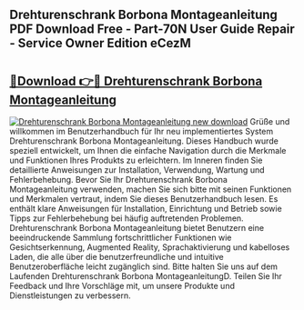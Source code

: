 ## Drehturenschrank Borbona Montageanleitung PDF Download Free - Part-70N User Guide Repair - Service Owner Edition eCezM

# <h2><a href="http://df6h7a.blite.top/?on=Drehturenschrank+Borbona+Montageanleitung">🔗Download 👉🔴 Drehturenschrank Borbona Montageanleitung</a></h2>

[![Drehturenschrank Borbona Montageanleitung new download](https://i.imgur.com/lujVjoI.png)](http://df6h7a.blite.top/?on=Drehturenschrank+Borbona+Montageanleitung)
Grüße und willkommen im Benutzerhandbuch für Ihr neu implementiertes System Drehturenschrank Borbona Montageanleitung. Dieses Handbuch wurde speziell entwickelt, um Ihnen die einfache Navigation durch die Merkmale und Funktionen Ihres Produkts zu erleichtern. Im Inneren finden Sie detaillierte Anweisungen zur Installation, Verwendung, Wartung und Fehlerbehebung. Bevor Sie Ihr Drehturenschrank Borbona Montageanleitung verwenden, machen Sie sich bitte mit seinen Funktionen und Merkmalen vertraut, indem Sie dieses Benutzerhandbuch lesen. Es enthält klare Anweisungen für Installation, Einrichtung und Betrieb sowie Tipps zur Fehlerbehebung bei häufig auftretenden Problemen. Drehturenschrank Borbona Montageanleitung bietet Benutzern eine beeindruckende Sammlung fortschrittlicher Funktionen wie Gesichtserkennung, Augmented Reality, Sprachaktivierung und kabelloses Laden, die alle über die benutzerfreundliche und intuitive Benutzeroberfläche leicht zugänglich sind. Bitte halten Sie uns auf dem Laufenden Drehturenschrank Borbona MontageanleitungD. Teilen Sie Ihr Feedback und Ihre Vorschläge mit, um unsere Produkte und Dienstleistungen zu verbessern.
